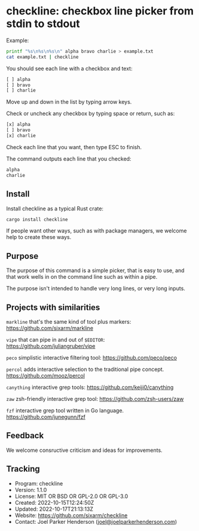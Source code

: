 # checkline: checkbox line picker from stdin to stdout

Example:

```sh
printf "%s\n%s\n%s\n" alpha bravo charlie > example.txt
cat example.txt | checkline
```

You should see each line with a checkbox and text:

```txt
[ ] alpha
[ ] bravo
[ ] charlie
```

Move up and down in the list by typing arrow keys.

Check or uncheck any checkbox by typing space or return, such as:

```txt
[x] alpha
[ ] bravo
[x] charlie
```

Check each line that you want, then type ESC to finish.

The command outputs each line that you checked:

```txt
alpha
charlie
```


## Install

Install checkline as a typical Rust crate:

```sh
cargo install checkline
```

If people want other ways, such as with package managers, we welcome help to create these ways.


## Purpose

The purpose of this command is a simple picker, that is easy to use, and
that work wells in on the command line such as within a pipe.

The purpose isn't intended to handle very long lines, or very long inputs.


## Projects with similarities

`markline` that's the same kind of tool plus markers:
<https://github.com/sixarm/markline>

`vipe` that can pipe in and out of `$EDITOR`:
<https://github.com/juliangruber/vipe>

`peco` simplistic interactive filtering tool:
<https://github.com/peco/peco>

`percol` adds interactive selection to the traditional pipe concept.
<https://github.com/mooz/percol>

`canything` interactive grep tools:
<https://github.com/keiji0/canything>

`zaw` zsh-friendly interactive grep tool:
<https://github.com/zsh-users/zaw>

`fzf` interactive grep tool written in Go language.
<https://github.com/junegunn/fzf>


## Feedback

We welcome consructive criticism and ideas for improvements.


## Tracking

* Program: checkline
* Version: 1.1.0
* License: MIT OR BSD OR GPL-2.0 OR GPL-3.0
* Created: 2022-10-15T12:24:50Z
* Updated: 2022-10-17T21:13:13Z
* Website: https://github.com/sixarm/checkline
* Contact: Joel Parker Henderson (joel@joelparkerhenderson.com)
